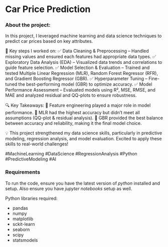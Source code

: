 # Car Price Prediction 

### About the project:
In this project, I leveraged machine learning and data science techniques to  predict car prices based on key attributes.

🔹 Key steps I worked on:
✅ Data Cleaning & Preprocessing – Handled missing values and ensured each features had appropriate data types.
✅ Exploratory Data Analysis (EDA) – Visualized data trends and correlations to guide feature selection.
✅ Model Selection & Evaluation – Trained and tested Multiple Linear Regression (MLR), Random Forest Regressor (RFR), and Gradient Boosting Regressor (GBR).
✅ Hyperparameter Tuning – Fine-tuned the best-performing model (GBR) to optimize accuracy.
✅ Model Performance Assessment – Evaluated models using R², MSE, RMSE, and MAE and analyzed residual and QQ-plots to ensure robustness.

🔍 Key Takeaways:
📌 Feature engineering played a major role in model performance.
📌 MLR had the highest accuracy but didn’t meet all assumptions (QQ-plot & residual analysis).
📌 GBR provided the best balance between accuracy and reliability, making it the final model choice.

💡 This project strengthened my data science skills, particularly in predictive modeling, regression analysis, and model evaluation. Excited to apply these skills to real-world challenges!

#MachineLearning #DataScience #RegressionAnalysis #Python #PredictiveModeling #AI

### Requirements
To run the code, ensure you have the latest version of *python* installed and setup. Also ensure you have *jupyter notebooks* setup as well. 

Python libraries required:
- pandas
- numpy
- matplotlib
- sckit-learn
- seaborn
- scipy
- statsmodels
